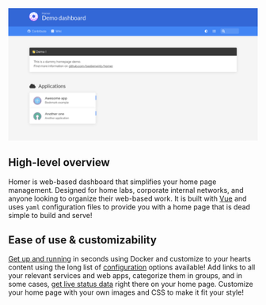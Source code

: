 <img class="hero-image" src="images/screenshot.png" draggable="false" />

## High-level overview

Homer is web-based dashboard that simplifies your home page management. Designed
for home labs, corporate internal networks, and anyone looking to organize their
web-based work. It is built with [Vue](https://vuejs.org/) and uses `yaml`
configuration files to provide you with a home page that is dead simple to build
and serve!

## Ease of use & customizability

[Get up and running](/getting_started) in seconds using Docker and customize to
your hearts content using the long list of [configuration](/configuration)
options available! Add links to all your relevant services and web apps,
categorize them in groups, and in some cases,
[get live status data](/custom_services) right there on your home page. Customize
your home page with your own images and CSS to make it fit your style!



